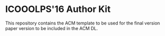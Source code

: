 ICOOOLPS'16 Author Kit
======================

This repository contains the ACM template to be used for the final version paper
version to be included in the ACM DL.
